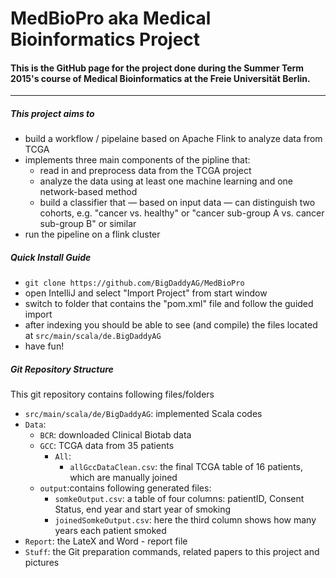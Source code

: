 # MedBioPro aka Medical Bioinformatics Project

#### This is the GitHub page for the project done during the Summer Term 2015's course of Medical Bioinformatics at the Freie Universität Berlin.

---

##### This project aims to
* build a workflow / pipelaine based on Apache Flink to analyze data from TCGA
* implements three main components of the pipline that:
  * read in and preprocess data from the TCGA project
  * analyze the data using at least one machine learning and one network-based method
  * build a classifier that &mdash; based on input data &mdash; can distinguish two cohorts, e.g. "cancer vs. healthy" or "cancer sub-group A vs. cancer sub-group B" or similar
* run the pipeline on a flink cluster


##### Quick Install Guide
* `git clone https://github.com/BigDaddyAG/MedBioPro`
* open IntelliJ and select "Import Project" from start window
* switch to folder that contains the "pom.xml" file and follow the guided import
* after indexing you should be able to see (and compile) the files located at `src/main/scala/de.BigDaddyAG`
* have fun!



##### Git Repository Structure
  This git repository contains following files/folders

  * `src/main/scala/de/BigDaddyAG`: implemented Scala codes 
  * `Data`:
    * `BCR`: downloaded Clinical Biotab data  
    * `GCC`: TCGA data from 35 patients
      * `All`: 
        - `allGccDataClean.csv`: the final TCGA table of 16 patients, which are manually joined
    * `output`:contains following generated files: 
      * `somkeOutput.csv`: a table of four columns: patientID, Consent Status, end year and start year of smoking 
	  * `joinedSomkeOutput.csv`: here the third column shows how many years each patient smoked
  *  `Report`: the LateX and Word - report file 
  *  `Stuff`: the Git preparation commands, related papers to this project and pictures 
